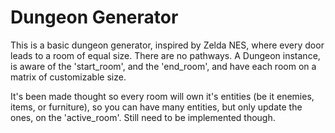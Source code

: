 # Dungeon Generator

This is a basic dungeon generator, inspired by Zelda NES, where every door leads to a room of equal size. There are no pathways. A Dungeon instance, is aware of the 'start_room', and the 'end_room', and have each room on a matrix of customizable size.

It's been made thought so every room will own it's entities (be it enemies, items, or furniture), so you can have many entities, but only update the ones, on the 'active_room'. Still need to be implemented though.
